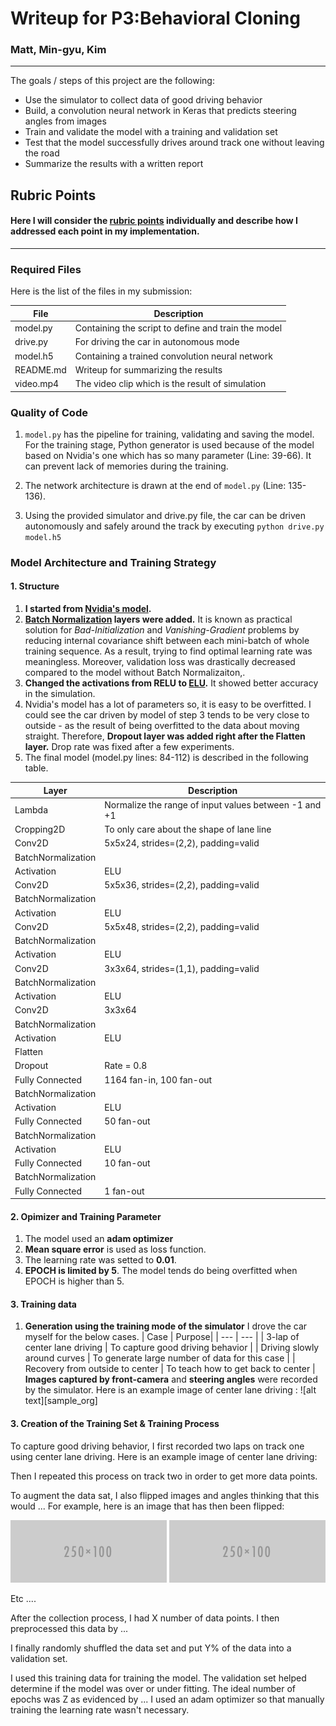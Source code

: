 # Writeup for P3:Behavioral Cloning

### Matt, Min-gyu, Kim
---

The goals / steps of this project are the following:
* Use the simulator to collect data of good driving behavior
* Build, a convolution neural network in Keras that predicts steering angles from images
* Train and validate the model with a training and validation set
* Test that the model successfully drives around track one without leaving the road
* Summarize the results with a written report

[//]: # (Image References)

[angle_org]: ./figures/angle_org.png "Original Data Distribution"
[angle_augmented]: ./figures/angle_augmented.png "Augmented Data Distribution"
[front_org]: ./figures/sample_org.png "Sample Original"
[front_augmented]: ./figures/sample_flipped.png "Sample Augmented"
[image5]: ./examples/placeholder_small.png "Recovery Image"
[image6]: ./examples/placeholder_small.png "Normal Image"
[image7]: ./examples/placeholder_small.png "Flipped Image"

## Rubric Points
#### Here I will consider the [rubric points](https://review.udacity.com/#!/rubrics/432/view) individually and describe how I addressed each point in my implementation.  

---
### Required Files

Here is the list of the files in my submission:

| File | Description |
| ------ | ----- |
| model.py | Containing the script to define and train the model |
| drive.py | For driving the car in autonomous mode |
| model.h5 | Containing a trained convolution neural network |
| README.md | Writeup for summarizing the results |
| video.mp4 | The video clip which is the result of simulation |

### Quality of Code
1. ```model.py``` has the pipeline for training, validating and saving the model. For the training stage, Python generator is used because of the model based on Nvidia's one which has so many parameter (Line: 39-66). It can prevent lack of memories during the training.

2. The network architecture is drawn at the end of ```model.py``` (Line: 135-136).

3. Using the provided simulator and drive.py file, the car can be driven autonomously and safely around the track by executing ```python drive.py model.h5```

### Model Architecture and Training Strategy

#### 1. Structure
 
1) **I started from [Nvidia's model](https://devblogs.nvidia.com/parallelforall/deep-learning-self-driving-cars/).** 
2) **[Batch Normalization](https://arxiv.org/abs/1502.03167) layers were added.** It is known as practical solution for _Bad-Initialization_ and _Vanishing-Gradient_ problems by reducing internal covariance shift between each mini-batch of whole training sequence. As a result, trying to find optimal learning rate was meaningless. Moreover, validation loss was drastically decreased compared to the model without Batch Normalizaiton,.
3) **Changed the activations from RELU to [ELU](https://arxiv.org/abs/1511.07289).** It showed better accuracy in the simulation.
4) Nvidia's model has a lot of parameters so, it is easy to be overfitted. I could see the car driven by model of step 3 tends to be very close to outside - as the result of being overfitted to the data about moving straight. Therefore, **Dropout layer was added right after the Flatten layer.** Drop rate was fixed after a few experiments.
5) The final model (model.py lines: 84-112) is described in the following table.

| Layer | Description |
| ------ | ----- |
| Lambda | Normalize the range of input values between -1 and +1 |
| Cropping2D | To only care about the shape of lane line |
| Conv2D | 5x5x24, strides=(2,2), padding=valid |
| BatchNormalization | |
| Activation | ELU |
| Conv2D | 5x5x36, strides=(2,2), padding=valid |
| BatchNormalization | |
| Activation | ELU |
| Conv2D | 5x5x48, strides=(2,2), padding=valid |
| BatchNormalization | |
| Activation | ELU |
| Conv2D | 3x3x64, strides=(1,1), padding=valid |
| BatchNormalization | |
| Activation | ELU |
| Conv2D | 3x3x64 |
| BatchNormalization | |
| Activation | ELU |
| Flatten | |
| Dropout | Rate = 0.8 |
| Fully Connected | 1164 fan-in, 100 fan-out |
| BatchNormalization | |
| Activation | ELU |
| Fully Connected | 50 fan-out |
| BatchNormalization | |
| Activation | ELU |
| Fully Connected | 10 fan-out |
| BatchNormalization| |
| Fully Connected | 1 fan-out |

#### 2. Opimizer and Training Parameter

1) The model used an **adam optimizer**
2) **Mean square error** is used as loss function.
3) The learning rate was setted to **0.01**.
4) **EPOCH is limited by 5**. The model tends do being overfitted when EPOCH is higher than 5.

#### 3. Training data

1) **Generation using the training mode of the simulator**
 I drove the car myself for the below cases.
 | Case | Purpose|
 | --- | --- |
 | 3-lap of center lane driving | To capture good driving behavior |
 | Driving slowly around curves | To generate large number of data for this case |
 | Recovery from outside to center | To teach how to get back to center |
 **Images captured by front-camera** and **steering angles** were recorded by the simulator. Here is an example image of center lane driving :
 ![alt text][sample_org]

#### 3. Creation of the Training Set & Training Process

To capture good driving behavior, I first recorded two laps on track one using center lane driving. Here is an example image of center lane driving:



Then I repeated this process on track two in order to get more data points.

To augment the data sat, I also flipped images and angles thinking that this would ... For example, here is an image that has then been flipped:

![alt text][image6]
![alt text][image7]

Etc ....

After the collection process, I had X number of data points. I then preprocessed this data by ...


I finally randomly shuffled the data set and put Y% of the data into a validation set. 

I used this training data for training the model. The validation set helped determine if the model was over or under fitting. The ideal number of epochs was Z as evidenced by ... I used an adam optimizer so that manually training the learning rate wasn't necessary.
